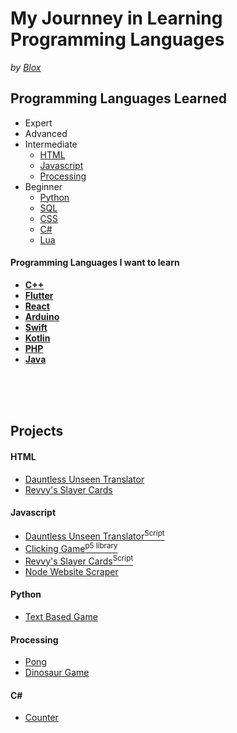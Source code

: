 # My Journney in Learning Programming Languages
*by [Blox](https://github.com/ItzMrBlox)*



## Programming Languages Learned
* Expert
* Advanced
* Intermediate
  * [HTML](https://github.com/ItzMrBlox/MyJournneyinLearningProgramming/blob/master/README.md#HTML)
  * [Javascript](https://github.com/ItzMrBlox/MyJournneyinLearningProgramming/blob/master/README.md#javascript)
  * [Processing](https://github.com/ItzMrBlox/MyJournneyinLearningProgramming/blob/master/README.md#Processing)
* Beginner
  * [Python](https://github.com/ItzMrBlox/MyJournneyinLearningProgramming/blob/master/README.md#python)
  * [SQL](https://github.com/ItzMrBlox/MyJournneyinLearningProgramming/blob/master/README.md#SQL)
  * [CSS]()
  * [C#](https://github.com/ItzMrBlox/MyJournneyinLearningProgramming/blob/master/README.md#c)
  * [Lua](https://github.com/ItzMrBlox/MyJournneyinLearningProgramming/blob/master/README.md#Lua)

#### Programming Languages I want to learn

* **[C++](https://en.wikipedia.org/wiki/C%2B%2B)**
* **[Flutter](https://flutter.dev/)**
* **[React](https://reactjs.org/)**
* **[Arduino](https://www.arduino.cc/)**
* **[Swift](https://developer.apple.com/swift/)**
* **[Kotlin](https://kotlinlang.org/)**
* **[PHP](https://www.php.net/)**
* **[Java]()**

<br>
<br>
<br>

## Projects
####  HTML
* [Dauntless Unseen Translator](https://github.com/ItzMrBlox/DauntlessUnseenTranslator)
* [Revvy's Slayer Cards](https://github.com/ItzMrBlox/Revvy-s-Dauntless-Slayer-Cards)

#### Javascript
* [Dauntless Unseen Translator<sup>Script</sup>](https://github.com/ItzMrBlox/DauntlessUnseenTranslator/blob/master/scripts/translate.js)
* [Clicking Game<sup>p5 library</sup>](https://github.com/ItzMrBlox/MyJournneyinLearningProgramming/tree/master/Javascript/p5%20Game)
* [Revvy's Slayer Cards<sup>Script</sup>](https://github.com/ItzMrBlox/Revvy-s-Dauntless-Slayer-Cards/blob/master/assets/scripts/main.js)
* [Node Website Scraper](https://github.com/ItzMrBlox/MyJournneyinLearningProgramming/tree/master/Javascript/Node.js/Scrape)

#### Python
* [Text Based Game](https://github.com/ItzMrBlox/MyJournneyinLearningProgramming/tree/master/Python/Text%20Based%20Game)

#### Processing
* [Pong](https://github.com/ItzMrBlox/MyJournneyinLearningProgramming/tree/master/Processing/Pong)
* [Dinosaur Game](https://github.com/ItzMrBlox/MyJournneyinLearningProgramming/tree/master/Processing/DinosaurGame)

#### C#
* [Counter](https://github.com/ItzMrBlox/MyJournneyinLearningProgramming/tree/master/C%23/Counter)
